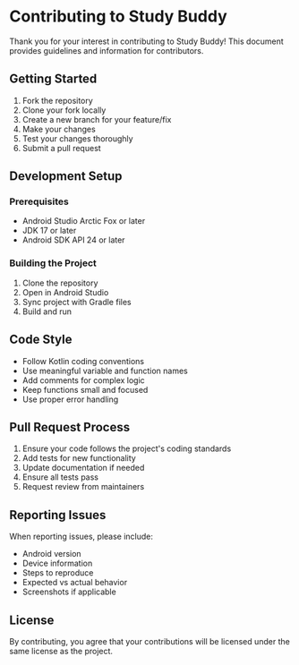 # Contributing to Study Buddy

Thank you for your interest in contributing to Study Buddy! This document provides guidelines and information for contributors.

## Getting Started

1. Fork the repository
2. Clone your fork locally
3. Create a new branch for your feature/fix
4. Make your changes
5. Test your changes thoroughly
6. Submit a pull request

## Development Setup

### Prerequisites
- Android Studio Arctic Fox or later
- JDK 17 or later
- Android SDK API 24 or later

### Building the Project
1. Clone the repository
2. Open in Android Studio
3. Sync project with Gradle files
4. Build and run

## Code Style

- Follow Kotlin coding conventions
- Use meaningful variable and function names
- Add comments for complex logic
- Keep functions small and focused
- Use proper error handling

## Pull Request Process

1. Ensure your code follows the project's coding standards
2. Add tests for new functionality
3. Update documentation if needed
4. Ensure all tests pass
5. Request review from maintainers

## Reporting Issues

When reporting issues, please include:
- Android version
- Device information
- Steps to reproduce
- Expected vs actual behavior
- Screenshots if applicable

## License

By contributing, you agree that your contributions will be licensed under the same license as the project.
